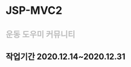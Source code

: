 # JSP-MVC2
<!DOCTYPE html>
<head>
</head>
<body>
  <h2 style="color:#BCBCBC">운동 도우미 커뮤니티<h2>
    <p>작업기간 2020.12.14~2020.12.31</p>
</body>
